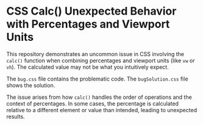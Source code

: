 # CSS Calc() Unexpected Behavior with Percentages and Viewport Units

This repository demonstrates an uncommon issue in CSS involving the `calc()` function when combining percentages and viewport units (like `vw` or `vh`). The calculated value may not be what you intuitively expect.

The `bug.css` file contains the problematic code.  The `bugSolution.css` file shows the solution.

The issue arises from how `calc()` handles the order of operations and the context of percentages.  In some cases, the percentage is calculated relative to a different element or value than intended, leading to unexpected results.